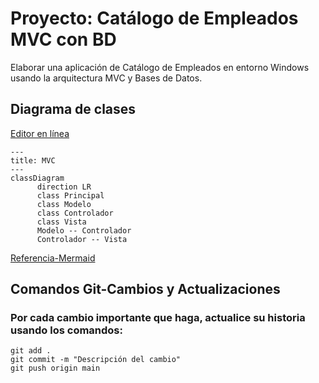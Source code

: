 # Proyecto: Catálogo de Empleados MVC con BD

Elaborar una aplicación de Catálogo de Empleados en entorno Windows usando la arquitectura MVC y Bases de Datos.

## Diagrama de clases
[Editor en línea](https://mermaid.live/)
```mermaid
---
title: MVC
---
classDiagram
      direction LR
      class Principal
      class Modelo
      class Controlador
      class Vista
      Modelo -- Controlador
      Controlador -- Vista
```
[Referencia-Mermaid](https://mermaid.js.org/syntax/classDiagram.html)


## Comandos Git-Cambios y Actualizaciones

### Por cada cambio importante que haga, actualice su historia usando los comandos:
```
git add .
git commit -m "Descripción del cambio"
git push origin main
```

